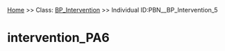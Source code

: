 [Home](https://github.com/mm80843/T3.5/blob/main/docs/index.md) >> Class: [BP_Intervention](https://github.com/mm80843/T3.5/tree/main/docs/BP_Intervention/index.md) >> Individual ID:PBN__BP_Intervention_5 

# __intervention_PA6__

